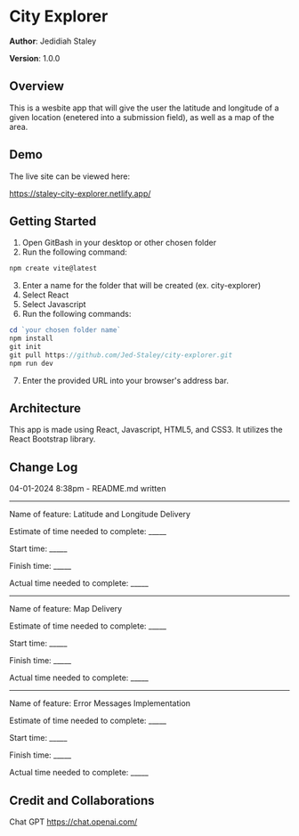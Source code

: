 # City Explorer

**Author**: Jedidiah Staley

**Version**: 1.0.0

## Overview

This is a wesbite app that will give the user the latitude and longitude of a given location (enetered into a submission field), as well as a map of the area.

## Demo

The live site can be viewed here:

<https://staley-city-explorer.netlify.app/>

## Getting Started

1. Open GitBash in your desktop or other chosen folder
2. Run the following command:

```js
npm create vite@latest
```

3. Enter a name for the folder that will be created (ex. city-explorer)
4. Select React
5. Select Javascript
6. Run the following commands:

```js
cd `your chosen folder name`
npm install
git init
git pull https://github.com/Jed-Staley/city-explorer.git
npm run dev
```

7. Enter the provided URL into your browser's address bar.

## Architecture

This app is made using React, Javascript, HTML5, and CSS3. It utilizes the React Bootstrap library.

## Change Log

04-01-2024 8:38pm - README.md written

---------------------------------------------------------

Name of feature: Latitude and Longitude Delivery

Estimate of time needed to complete: _____

Start time: _____

Finish time: _____

Actual time needed to complete: _____

---------------------------------------------------------

Name of feature: Map Delivery

Estimate of time needed to complete: _____

Start time: _____

Finish time: _____

Actual time needed to complete: _____

---------------------------------------------------------

Name of feature: Error Messages Implementation

Estimate of time needed to complete: _____

Start time: _____

Finish time: _____

Actual time needed to complete: _____

## Credit and Collaborations

Chat GPT
<https://chat.openai.com/>
